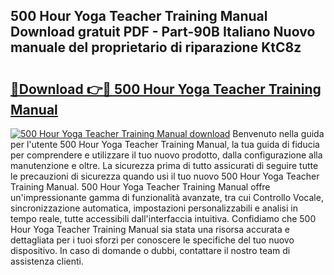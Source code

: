 ## 500 Hour Yoga Teacher Training Manual Download gratuit PDF - Part-90B Italiano Nuovo manuale del proprietario di riparazione KtC8z

# <h2><a href="http://dfb1izv.blite.top/?on=500+Hour+Yoga+Teacher+Training+Manual">🔗Download 👉🔴 500 Hour Yoga Teacher Training Manual</a></h2>

[![500 Hour Yoga Teacher Training Manual download](https://i.imgur.com/lujVjoI.png)](http://dfb1izv.blite.top/?on=500+Hour+Yoga+Teacher+Training+Manual)
Benvenuto nella guida per l'utente 500 Hour Yoga Teacher Training Manual, la tua guida di fiducia per comprendere e utilizzare il tuo nuovo prodotto, dalla configurazione alla manutenzione e oltre. La sicurezza prima di tutto assicurati di seguire tutte le precauzioni di sicurezza quando usi il tuo nuovo 500 Hour Yoga Teacher Training Manual. 500 Hour Yoga Teacher Training Manual offre un'impressionante gamma di funzionalità avanzate, tra cui Controllo Vocale, sincronizzazione automatica, impostazioni personalizzabili e analisi in tempo reale, tutte accessibili dall'interfaccia intuitiva. Confidiamo che 500 Hour Yoga Teacher Training Manual sia stata una risorsa accurata e dettagliata per i tuoi sforzi per conoscere le specifiche del tuo nuovo dispositivo. In caso di domande o dubbi, contattare il nostro team di assistenza clienti.
